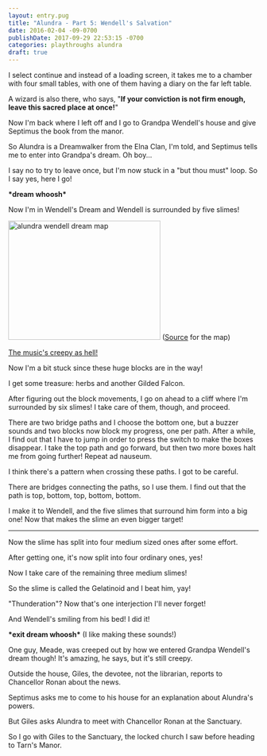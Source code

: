 ```yaml
---
layout: entry.pug
title: "Alundra - Part 5: Wendell's Salvation"
date: 2016-02-04 -09-0700
publishDate: 2017-09-29 22:53:15 -0700
categories: playthroughs alundra
draft: true
---
```


I select continue and instead of a loading screen, it takes me to a chamber with four small tables, with one of them having a diary on the far left table.

A wizard is also there, who says, "**If your conviction is not firm enough, leave this sacred place at once!**"

Now I'm back where I left off and I go to Grandpa Wendell's house and give Septimus the book from the manor.

So Alundra is a Dreamwalker from the Elna Clan, I'm told, and Septimus tells me to enter into Grandpa's dream. Oh boy...

I say no to try to leave once, but I'm now stuck in a "but thou must" loop. So I say yes, here I go!

**\*dream whoosh\***

Now I'm in Wendell's Dream and Wendell is surrounded by five slimes!

<img src="http://vgmaps.com/Atlas/PSX/Alundra-Wendell%27sDream.png" alt="alundra wendell dream map" width="306" height="240"></img>
(<a href="http://vgmaps.com/Atlas/PSX/Alundra-Wendell%27sDream.png">Source</a> for the map)

<a href="https://youtu.be/EctW7EtfOzg">The music's creepy as hell!</a>

Now I'm a bit stuck since these huge blocks are in the way!

I get some treasure: herbs and another Gilded Falcon.

After figuring out the block movements, I go on ahead to a cliff where I'm surrounded by six slimes! I take care of them, though, and proceed.

There are two bridge paths and I choose the bottom one, but a buzzer sounds and two blocks now block my progress, one per path. After a while, I find out that I have to jump in order to press the switch to make the boxes disappear. I take the top path and go forward, but then two more boxes halt me from going further! Repeat ad nauseum.

I think there's a pattern when crossing these paths. I got to be careful.

There are bridges connecting the paths, so I use them. I find out that the path is top, bottom, top, bottom, bottom.

I make it to Wendell, and the five slimes that surround him form into a big one! Now that makes the slime an even bigger target!

---

Now the slime has split into four medium sized ones after some effort.

After getting one, it's now split into four ordinary ones, yes!

Now I take care of the remaining three medium slimes!

So the slime is called the Gelatinoid and I beat him, yay!

"Thunderation"? Now that's one interjection I'll never forget!

And Wendell's smiling from his bed! I did it!

**\*exit dream whoosh\*** (I like making these sounds!)

One guy, Meade, was creeped out by how we entered Grandpa Wendell's dream though! It's amazing, he says, but it's still creepy.

Outside the house, Giles, the devotee, not the librarian, reports to Chancellor Ronan about the news.

Septimus asks me to come to his house for an explanation about Alundra's powers.

But Giles asks Alundra to meet with Chancellor Ronan at the Sanctuary.

So I go with Giles to the Sanctuary, the locked church I saw before heading to Tarn's Manor.
